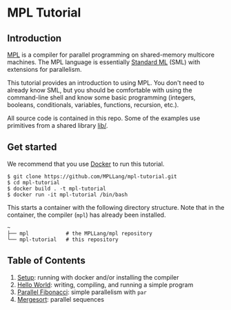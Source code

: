 # MPL Tutorial

## Introduction

[MPL][mpl] is a compiler for parallel programming on shared-memory multicore
machines. The MPL language is essentially [Standard ML][sml] (SML) with
extensions for parallelism.

This tutorial provides an introduction to using MPL. You don't need to
already know SML, but you should be comfortable with using the command-line
shell and know some basic programming (integers, booleans, conditionals,
variables, functions, recursion, etc.).

All source code is contained in this repo. Some of the examples use
primitives from a shared library [lib/](lib/).

## Get started

We recommend that you use [Docker](https://www.docker.com/) to run this
tutorial.

```console
$ git clone https://github.com/MPLLang/mpl-tutorial.git
$ cd mpl-tutorial
$ docker build . -t mpl-tutorial
$ docker run -it mpl-tutorial /bin/bash
```

This starts a container with the following directory structure. Note that
in the container, the compiler (`mpl`) has already been installed.

```
~
├── mpl            # the MPLLang/mpl repository
└── mpl-tutorial   # this repository
```

## Table of Contents

1. [Setup](01-setup/README.md): running with docker and/or installing the compiler
2. [Hello World](02-hello/README.md): writing, compiling, and running a simple program
3. [Parallel Fibonacci](03-fibonacci/README.md): simple parallelism with `par`
4. [Mergesort](04-mergesort/README.md): parallel sequences

[mpl]: https://github.com/MPLLang/mpl
[sml]: https://en.wikipedia.org/wiki/Standard_ML
